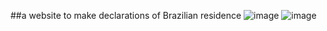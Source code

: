##a website to make declarations of Brazilian residence
![image](https://github.com/user-attachments/assets/9e9079e8-abd0-4d9b-b87b-280c00cbe070)
![image](https://github.com/user-attachments/assets/aaeea909-67f6-4002-a6a2-d8730f2d83b7)
